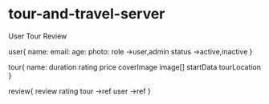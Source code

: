 # tour-and-travel-server


User
Tour
Review

user{
    name:
    email:
    age:
    photo:
    role ->user,admin
    status ->active,inactive
}

tour{
    name:
    duration
    rating
    price
    coverImage
    image[]
    startData
    tourLocation
}

review{
    review
    rating
    tour ->ref
    user ->ref
}